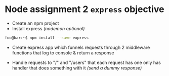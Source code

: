# Node assignment 2 ```express``` objective

* Create an npm project
* Install express _(nodemon optional)_

```zsh
foo@bar:~$ npm install --save express
```
* Create express app which funnels requests through 2 middleware functions that log to console & return a response

* Handle requests to "/" and "/users" that each request has one only has handler that does something with it _(send a dummy response)_